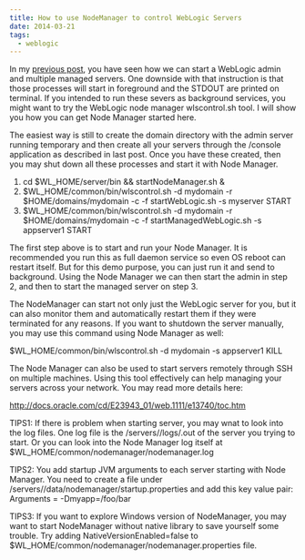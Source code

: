 ```yaml
---
title: How to use NodeManager to control WebLogic Servers
date: 2014-03-21
tags:
  - weblogic
---
```

In my [previous post](http://saltnlight5.blogspot.com/2014/03/how-to-start-multiple-weblogic-managed.html), you have seen how we can start a WebLogic admin and multiple managed servers. One downside with that instruction is that those processes will start in foreground and the STDOUT are printed on terminal. If you intended to run these severs as background services, you might want to try the WebLogic node manager wlscontrol.sh tool. I will show you how you can get Node Manager started here.

The easiest way is still to create the domain directory with the admin server running temporary and then create all your servers through the /console application as described in last post. Once you have these created, then you may shut down all these processes and start it with Node Manager.

1. cd $WL_HOME/server/bin && startNodeManager.sh &
3. $WL_HOME/common/bin/wlscontrol.sh -d mydomain -r $HOME/domains/mydomain -c -f startWebLogic.sh -s myserver START
4. $WL_HOME/common/bin/wlscontrol.sh -d mydomain -r $HOME/domains/mydomain  -c -f startManagedWebLogic.sh -s appserver1 START

The first step above is to start and run your Node Manager. It is recommended you run this as full daemon service so even OS reboot can restart itself. But for this demo purpose, you can just run it and send to background. Using the Node Manager we can then start the admin in step 2, and then to start the managed server on step 3.

The NodeManager can start not only just the WebLogic server for you, but it can also monitor them and automatically restart them if they were terminated for any reasons. If you want to shutdown the server manually, you may use this command using Node Manager as well:

$WL_HOME/common/bin/wlscontrol.sh -d mydomain -s appserver1 KILL

The Node Manager can also be used to start servers remotely through SSH on multiple machines. Using this tool effectively can help managing your servers across your network. You may read more details here:

http://docs.oracle.com/cd/E23943_01/web.1111/e13740/toc.htm

TIPS1: If there is problem when starting server, you may wnat to look into the log files. One log file is the <domain>/servers/<server>/logs/<server>.out of the server you trying to start. Or you can look into the Node Manager log itself at $WL_HOME/common/nodemanager/nodemanager.log

TIPS2: You add startup JVM arguments to each server starting with Node Manager. You need to create a file under <domain>/servers/<server>/data/nodemanager/startup.properties and add this key value pair: Arguments = -Dmyapp=/foo/bar

TIPS3: If you want to explore Windows version of NodeManager, you may want to start NodeManager without native library to save yourself some trouble. Try adding NativeVersionEnabled=false to $WL_HOME/common/nodemanager/nodemanager.properties 
file. 